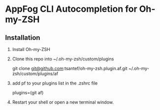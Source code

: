 # AppFog CLI Autocompletion for Oh-my-ZSH

## Installation

1) Install Oh-my-ZSH

2) Clone this repo into ~/.oh-my-zsh/custom/plugins

    git clone git@github.com:tsantef/oh-my-zsh.plugin.af.git ~/.oh-my-zsh/custom/plugins/af

3) add pf to your plugins list in the .zshrc file

    plugins=(git af)

4) Restart your shell or open a new terminal window.